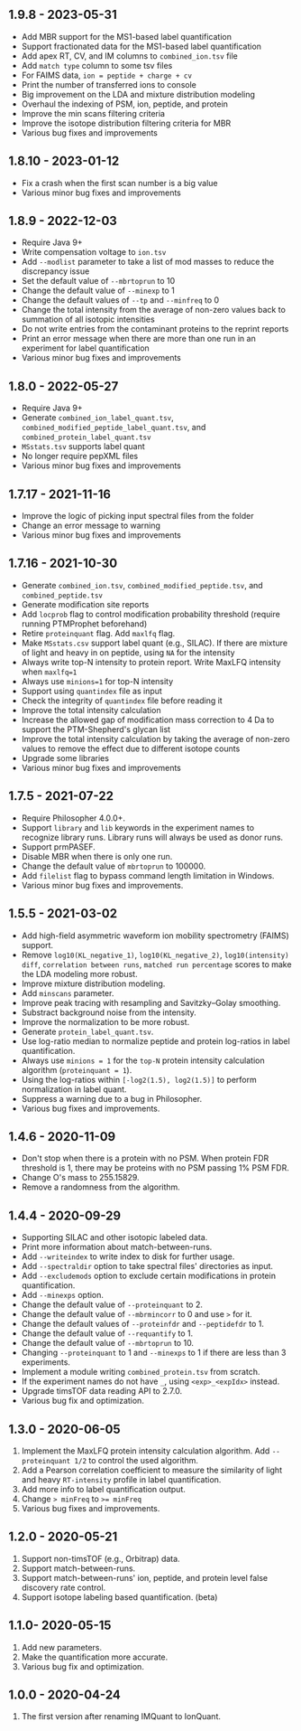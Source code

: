 ## 1.9.8 - 2023-05-31
- Add MBR support for the MS1-based label quantification
- Support fractionated data for the MS1-based label quantification
- Add apex RT, CV, and IM columns to `combined_ion.tsv` file
- Add `match type` column to some tsv files
- For FAIMS data, `ion = peptide + charge + cv`
- Print the number of transferred ions to console
- Big improvement on the LDA and mixture distribution modeling
- Overhaul the indexing of PSM, ion, peptide, and protein
- Improve the min scans filtering criteria
- Improve the isotope distribution filtering criteria for MBR
- Various bug fixes and improvements

## 1.8.10 - 2023-01-12
- Fix a crash when the first scan number is a big value
- Various minor bug fixes and improvements

## 1.8.9 - 2022-12-03
- Require Java 9+
- Write compensation voltage to `ion.tsv`
- Add `--modlist` parameter to take a list of mod masses to reduce the discrepancy issue
- Set the default value of `--mbrtoprun` to 10
- Change the default value of `--minexp` to 1
- Change the default values of `--tp` and `--minfreq` to 0
- Change the total intensity from the average of non-zero values back to summation of all isotopic intensities
- Do not write entries from the contaminant proteins to the reprint reports
- Print an error message when there are more than one run in an experiment for label quantification
- Various minor bug fixes and improvements

## 1.8.0 - 2022-05-27
- Require Java 9+
- Generate `combined_ion_label_quant.tsv`, `combined_modified_peptide_label_quant.tsv`, and `combined_protein_label_quant.tsv`
- `MSstats.tsv` supports label quant
- No longer require pepXML files
- Various minor bug fixes and improvements

## 1.7.17 - 2021-11-16
- Improve the logic of picking input spectral files from the folder
- Change an error message to warning
- Various minor bug fixes and improvements

## 1.7.16 - 2021-10-30
- Generate `combined_ion.tsv`, `combined_modified_peptide.tsv`, and `combined_peptide.tsv`
- Generate modification site reports
- Add `locprob` flag to control modification probability threshold (require running PTMProphet beforehand)
- Retire `proteinquant` flag. Add `maxlfq` flag.
- Make `MSstats.csv` support label quant (e.g., SILAC). If there are mixture of light and heavy in on peptide, using `NA` for the intensity
- Always write top-N intensity to protein report. Write MaxLFQ intensity when `maxlfq=1`
- Always use `minions=1` for top-N intensity
- Support using `quantindex` file as input
- Check the integrity of `quantindex` file before reading it
- Improve the total intensity calculation
- Increase the allowed gap of modification mass correction to 4 Da to support the PTM-Shepherd's glycan list
- Improve the total intensity calculation by taking the average of non-zero values to remove the effect due to different isotope counts
- Upgrade some libraries
- Various minor bug fixes and improvements

## 1.7.5 - 2021-07-22
- Require Philosopher 4.0.0+.
- Support `library` and `lib` keywords in the experiment names to recognize library runs. Library runs will always be used as donor runs.
- Support prmPASEF.
- Disable MBR when there is only one run.
- Change the default value of `mbrtoprun` to 100000.
- Add `filelist` flag to bypass command length limitation in Windows.
- Various minor bug fixes and improvements.

## 1.5.5 - 2021-03-02
- Add high-field asymmetric waveform ion mobility spectrometry (FAIMS) support.
- Remove `log10(KL_negative_1)`, `log10(KL_negative_2)`, `log10(intensity) diff`, `correlation between runs`, `matched run percentage` scores to make the LDA modeling more robust.
- Improve mixture distribution modeling.
- Add `minscans` parameter.
- Improve peak tracing with resampling and Savitzky–Golay smoothing.
- Substract background noise from the intensity.
- Improve the normalization to be more robust.
- Generate `protein_label_quant.tsv`. 
- Use log-ratio median to normalize peptide and protein log-ratios in label quantification.
- Always use `minions = 1` for the `top-N` protein intensity calculation algorithm (`proteinquant = 1`).
- Using the log-ratios within `[-log2(1.5), log2(1.5)]` to perform normalization in label quant.
- Suppress a warning due to a bug in Philosopher.
- Various bug fixes and improvements.

## 1.4.6 - 2020-11-09
- Don't stop when there is a protein with no PSM. When protein FDR threshold is 1, there may be proteins with no PSM passing 1% PSM FDR.
- Change O's mass to 255.15829.
- Remove a randomness from the algorithm.

## 1.4.4 - 2020-09-29
- Supporting SILAC and other isotopic labeled data.
- Print more information about match-between-runs.
- Add `--writeindex` to write index to disk for further usage.
- Add `--spectraldir` option to take spectral files' directories as input.
- Add `--excludemods` option to exclude certain modifications in protein quantification.
- Add `--minexps` option.
- Change the default value of `--proteinquant` to 2.
- Change the default value of `--mbrmincorr` to 0 and use `>` for it.
- Change the default values of `--proteinfdr` and `--peptidefdr` to 1.
- Change the default value of `--requantify` to 1.
- Change the default value of `--mbrtoprun` to 10.
- Changing `--proteinquant` to 1 and `--minexps` to 1 if there are less than 3 experiments.
- Implement a module writing `combined_protein.tsv` from scratch.
- If the experiment names do not have `_`, using `<exp>_<expIdx>` instead.
- Upgrade timsTOF data reading API to 2.7.0.
- Various bug fix and optimization.

## 1.3.0 - 2020-06-05
1. Implement the MaxLFQ protein intensity calculation algorithm. Add `--proteinquant 1/2` to control the used algorithm.
2. Add a Pearson correlation coefficient to measure the similarity of light and heavy `RT-intensity` profile in label quantification.
3. Add more info to label quantification output.
4. Change `> minFreq` to `>= minFreq`
5. Various bug fixes and improvements.

## 1.2.0 - 2020-05-21
1. Support non-timsTOF (e.g., Orbitrap) data. 
2. Support match-between-runs.
3. Support match-between-runs' ion, peptide, and protein level false discovery rate control.
4. Support isotope labeling based quantification. (beta)

## 1.1.0- 2020-05-15
1. Add new parameters.
2. Make the quantification more accurate.
3. Various bug fix and optimization.

## 1.0.0 - 2020-04-24
1. The first version after renaming IMQuant to IonQuant.